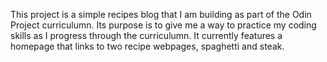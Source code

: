 This project is a simple recipes blog that I am building as part of the Odin Project curriculumn.
Its purpose is to give me a way to practice my coding skills as I progress through the curriculumn. 
It currently features a homepage that links to two recipe webpages, spaghetti and steak. 